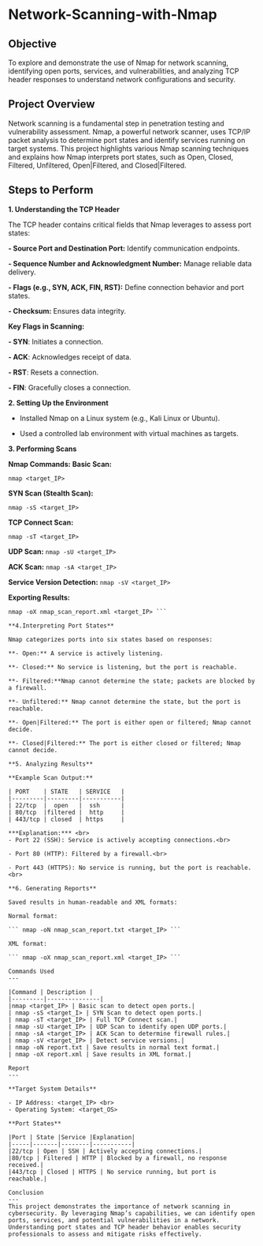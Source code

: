 # Network-Scanning-with-Nmap

Objective
---
To explore and demonstrate the use of Nmap for network scanning, identifying open ports, services, and vulnerabilities, and analyzing TCP header responses to understand network configurations and security.

Project Overview
---
Network scanning is a fundamental step in penetration testing and vulnerability assessment. Nmap, a powerful network scanner, uses TCP/IP packet analysis to determine port states and identify services running on target systems. This project highlights various Nmap scanning techniques and explains how Nmap interprets port states, such as Open, Closed, Filtered, Unfiltered, Open|Filtered, and Closed|Filtered.

Steps to Perform
---
**1. Understanding the TCP Header**
   
The TCP header contains critical fields that Nmap leverages to assess port states:

**- Source Port and Destination Port:** Identify communication endpoints.

**- Sequence Number and Acknowledgment Number:** Manage reliable data delivery.

**- Flags (e.g., SYN, ACK, FIN, RST):** Define connection behavior and port states.

**- Checksum:** Ensures data integrity.

**Key Flags in Scanning:**

**- SYN**: Initiates a connection.

**- ACK**: Acknowledges receipt of data.

**- RST**: Resets a connection.

**- FIN**: Gracefully closes a connection.

**2. Setting Up the Environment**

- Installed Nmap on a Linux system (e.g., Kali Linux or Ubuntu).

- Used a controlled lab environment with virtual machines as targets.

**3. Performing Scans**

**Nmap Commands:**
**Basic Scan:**

``` nmap <target_IP> ```

**SYN Scan (Stealth Scan):**

``` nmap -sS <target_IP> ```

**TCP Connect Scan:**

``` nmap -sT <target_IP> ```

**UDP Scan:**
``` nmap -sU <target_IP> ```

**ACK Scan:**
```nmap -sA <target_IP> ```

**Service Version Detection:**
```nmap -sV <target_IP> ```

**Exporting Results:**
``` nmap -oN nmap_scan_report.txt <target_IP> 
nmap -oX nmap_scan_report.xml <target_IP> ```

**4.Interpreting Port States**
   
Nmap categorizes ports into six states based on responses:

**- Open:** A service is actively listening.

**- Closed:** No service is listening, but the port is reachable.

**- Filtered:**Nmap cannot determine the state; packets are blocked by a firewall.

**- Unfiltered:** Nmap cannot determine the state, but the port is reachable.

**- Open|Filtered:** The port is either open or filtered; Nmap cannot decide.

**- Closed|Filtered:** The port is either closed or filtered; Nmap cannot decide.

**5. Analyzing Results**
   
**Example Scan Output:**

| PORT    | STATE   | SERVICE   |
|---------|---------|-----------|
| 22/tcp  |  open   |  ssh      |
| 80/tcp  |filtered |  http     |
| 443/tcp | closed  | https     |

***Explanation:*** <br>
- Port 22 (SSH): Service is actively accepting connections.<br>

- Port 80 (HTTP): Filtered by a firewall.<br>

- Port 443 (HTTPS): No service is running, but the port is reachable.<br>

**6. Generating Reports**
   
Saved results in human-readable and XML formats:

Normal format:

``` nmap -oN nmap_scan_report.txt <target_IP> ```

XML format:

``` nmap -oX nmap_scan_report.xml <target_IP> ```

Commands Used
---

|Command | Description |
|---------|---------------|
|nmap <target_IP> | Basic scan to detect open ports.|
| nmap -sS <target_I> | SYN Scan to detect open ports.|
| nmap -sT <target_IP> | Full TCP Connect scan.|
| nmap -sU <target_IP> | UDP Scan to identify open UDP ports.|
| nmap -sA <target_IP> | ACK Scan to determine firewall rules.|
| nmap -sV <target_IP> | Detect service versions.|
| nmap -oN report.txt | Save results in normal text format.|
| nmap -oX report.xml | Save results in XML format.|

Report
---

**Target System Details**

- IP Address: <target_IP> <br>
- Operating System: <target_OS>

**Port States**

|Port | State |Service |Explanation|
|-----|-------|--------|-----------|
|22/tcp | Open | SSH | Actively accepting connections.|
|80/tcp | Filtered | HTTP | Blocked by a firewall, no response received.|
|443/tcp | Closed | HTTPS | No service running, but port is reachable.|

Conclusion
---
This project demonstrates the importance of network scanning in cybersecurity. By leveraging Nmap’s capabilities, we can identify open ports, services, and potential vulnerabilities in a network. Understanding port states and TCP header behavior enables security professionals to assess and mitigate risks effectively.


